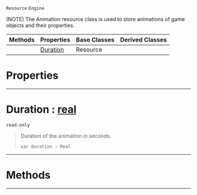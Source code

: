  `Resource` `Engine`



(NOTE) The Animation resource class is used to store animations of game objects and their properties.

|Methods|Properties|Base Classes|Derived Classes|
|---|---|---|---|
| |[ Duration](https://github.com/ArendDanielek/ZeroDocsTest/blob/master/code_reference/class_reference/animation.markdown#duration-zero-engine-doc)|Resource| |


 #  Properties


---  
 #  Duration : [real](https://github.com/ArendDanielek/ZeroDocsTest/blob/master/code_reference/zilch_base_types/real.markdown)

 `read-only`

> Duration of the animation in seconds.
> ``` lang=cpp, name=Zilch
> var Duration : Real


---  
 #  Methods


---  
 
  
  
  
  
  
  
  

 